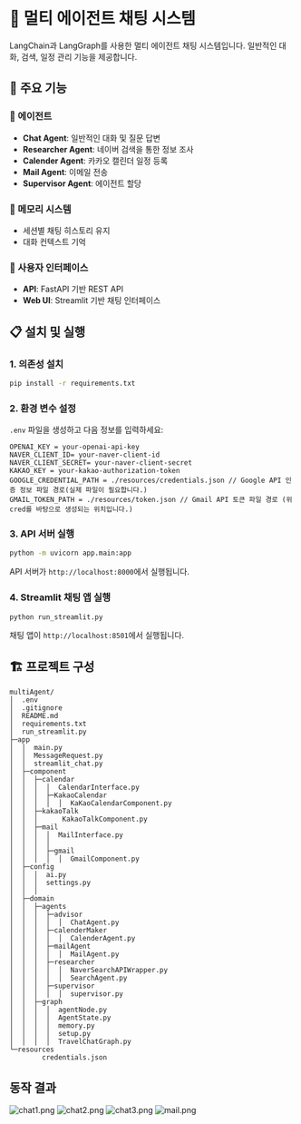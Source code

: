 # 🤖 멀티 에이전트 채팅 시스템

LangChain과 LangGraph를 사용한 멀티 에이전트 채팅 시스템입니다. 일반적인 대화, 검색, 일정 관리 기능을 제공합니다.

## 🚀 주요 기능

### 🤖 에이전트
- **Chat Agent**: 일반적인 대화 및 질문 답변
- **Researcher Agent**: 네이버 검색을 통한 정보 조사
- **Calender Agent**: 카카오 캘린더 일정 등록
- **Mail Agent**: 이메일 전송
- **Supervisor Agent**: 에이전트 할당

### 💾 메모리 시스템
- 세션별 채팅 히스토리 유지
- 대화 컨텍스트 기억

### 🎨 사용자 인터페이스
- **API**: FastAPI 기반 REST API
- **Web UI**: Streamlit 기반 채팅 인터페이스

## 📋 설치 및 실행

### 1. 의존성 설치
```bash
pip install -r requirements.txt
```

### 2. 환경 변수 설정
`.env` 파일을 생성하고 다음 정보를 입력하세요:
```env
OPENAI_KEY = your-openai-api-key
NAVER_CLIENT_ID= your-naver-client-id
NAVER_CLIENT_SECRET= your-naver-client-secret
KAKAO_KEY = your-kakao-authorization-token
GOOGLE_CREDENTIAL_PATH = ./resources/credentials.json // Google API 인증 정보 파일 경로(실제 파일이 필요합니다.)
GMAIL_TOKEN_PATH = ./resources/token.json // Gmail API 토큰 파일 경로 (위 cred를 바탕으로 생성되는 위치입니다.)
```

### 3. API 서버 실행
```bash
python -m uvicorn app.main:app
```
API 서버가 `http://localhost:8000`에서 실행됩니다.

### 4. Streamlit 채팅 앱 실행
```bash
python run_streamlit.py
```
채팅 앱이 `http://localhost:8501`에서 실행됩니다.

## 🏗️ 프로젝트 구성

```
multiAgent/
│  .env
│  .gitignore
│  README.md
│  requirements.txt
│  run_streamlit.py
├─app
│  │  main.py
│  │  MessageRequest.py
│  │  streamlit_chat.py
│  ├─component
│  │  ├─calendar
│  │  │  │  CalendarInterface.py
│  │  │  ├─KakaoCalendar
│  │  │  │  │  KaKaoCalendarComponent.py
│  │  ├─kakaoTalk
│  │  │      KakaoTalkComponent.py
│  │  ├─mail
│  │  │  │  MailInterface.py
│  │  │  │
│  │  │  ├─gmail
│  │  │  │  │  GmailComponent.py
│  ├─config
│  │  │  ai.py
│  │  │  settings.py
│  │  │
│  ├─domain
│  │  ├─agents
│  │  │  ├─advisor
│  │  │  │  │  ChatAgent.py
│  │  │  ├─calenderMaker
│  │  │  │  │  CalenderAgent.py
│  │  │  ├─mailAgent
│  │  │  │  │  MailAgent.py
│  │  │  ├─researcher
│  │  │  │  │  NaverSearchAPIWrapper.py
│  │  │  │  │  SearchAgent.py
│  │  │  ├─supervisor
│  │  │  │  │  supervisor.py
│  │  ├─graph
│  │  │  │  agentNode.py
│  │  │  │  AgentState.py
│  │  │  │  memory.py
│  │  │  │  setup.py
│  │  │  │  TravelChatGraph.py
└─resources
        credentials.json
```
## 동작 결과
![chat1.png](statics/chat1.png)
![chat2.png](statics/chat2.png)
![chat3.png](statics/chat3.png)
![mail.png](statics/mail.png)